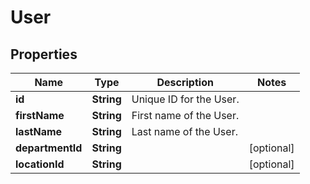 

# User


## Properties

| Name | Type | Description | Notes |
|------------ | ------------- | ------------- | -------------|
|**id** | **String** | Unique ID for the User. |  |
|**firstName** | **String** | First name of the User. |  |
|**lastName** | **String** | Last name of the User. |  |
|**departmentId** | **String** |  |  [optional] |
|**locationId** | **String** |  |  [optional] |



